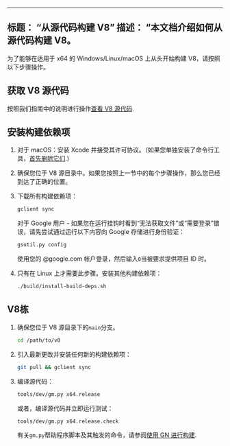 ***

## 标题： “从源代码构建 V8”&#xA;描述： “本文档介绍如何从源代码构建 V8。

为了能够在适用于 x64 的 Windows/Linux/macOS 上从头开始构建 V8，请按照以下步骤操作。

## 获取 V8 源代码

按照我们指南中的说明进行操作[查看 V8 源代码](/docs/source-code).

## 安装构建依赖项

1.  对于 macOS：安装 Xcode 并接受其许可协议。（如果您单独安装了命令行工具，[首先删除它们](https://bugs.chromium.org/p/chromium/issues/detail?id=729990#c1).)

2.  确保您位于 V8 源目录中。如果您按照上一节中的每个步骤操作，那么您已经到达了正确的位置。

3.  下载所有构建依赖项：

    ```bash
    gclient sync
    ```

    对于 Google 用户 - 如果您在运行挂钩时看到“无法获取文件”或“需要登录”错误，请先尝试通过运行以下内容向 Google 存储进行身份验证：

    ```bash
    gsutil.py config
    ```

    使用您的 @google.com 帐户登录，然后输入`0`当被要求提供项目 ID 时。

4.  只有在 Linux 上才需要此步骤。安装其他构建依赖项：

    ```bash
    ./build/install-build-deps.sh
    ```

## V8栋

1.  确保您位于 V8 源目录下的`main`分支。

    ```bash
    cd /path/to/v8
    ```

2.  引入最新更改并安装任何新的构建依赖项：

    ```bash
    git pull && gclient sync
    ```

3.  编译源代码：

    ```bash
    tools/dev/gm.py x64.release
    ```

    或者，编译源代码并立即运行测试：

    ```bash
    tools/dev/gm.py x64.release.check
    ```

    有关`gm.py`帮助程序脚本及其触发的命令，请参阅[使用 GN 进行构建](/docs/build-gn).
